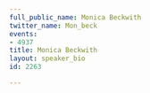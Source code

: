 ```yaml
---
full_public_name: Monica Beckwith
twitter_name: Mon_beck
events:
- 4937
title: Monica Beckwith
layout: speaker_bio
id: 2263

---
```

